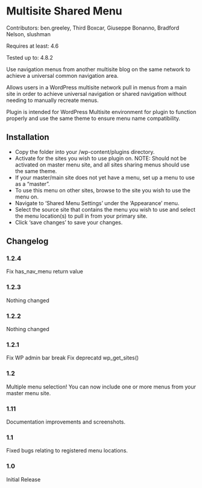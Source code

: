 <h1> Multisite Shared Menu </h1>
<p>Contributors: ben.greeley, Third Boxcar, Giuseppe Bonanno, Bradford Nelson, slushman</p>
<p>Requires at least: 4.6</p>
<p>Tested up to: 4.8.2</p>
<p>Use navigation menus from another multisite blog on the same network to achieve a universal common navigation area.</p>
<p>Allows users in a WordPress multisite network pull in menus from a main site in order to achieve universal navigation or shared navigation without needing to manually recreate menus. </p>
<p>Plugin is intended for WordPress Multisite environment for plugin to function properly and use the same theme to ensure menu name compatibility.</p>

<h2>Installation </h2>
<ul>
<li>Copy the folder into your /wp-content/plugins directory.</li>
<li>Activate for the sites you wish to use plugin on. NOTE: Should not be activated on master menu site, and all sites sharing menus should use the same theme.</li>
<li>If your master/main site does not yet have a menu, set up a menu to use as a “master”. </li>
<li>To use this menu on other sites, browse to the site you wish to use the menu on. </li>
<li>Navigate to ‘Shared Menu Settings’ under the ‘Appearance’ menu. </li>
<li>Select the source site that contains the menu you wish to use and select the menu location(s) to pull in from your primary site.</li>
<li>Click ‘save changes’ to save your changes.</li>
</ul>

<h2> Changelog </h2>
<h3>1.2.4</h3>
Fix has_nav_menu return value

<h3>1.2.3</h3>
Nothing changed

<h3>1.2.2</h3>
Nothing changed

<h3>1.2.1</h3>
Fix WP admin bar break
Fix deprecatd wp_get_sites()

<h3>1.2</h3>
Multiple menu selection! You can now include one or more menus from your master menu site.

<h3>1.11</h3>
Documentation improvements and screenshots.

<h3>1.1</h3>
Fixed bugs relating to registered menu locations.

<h3>1.0</h3>
Initial Release
